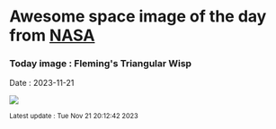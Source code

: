 
# Awesome space image of the day from [NASA](https://api.nasa.gov/)

### Today image : Fleming's Triangular Wisp
Date : 2023-11-21

![](https://apod.nasa.gov/apod/image/2311/FlemingsWisp_Gualco_960.jpg)

<small>Latest update : Tue Nov 21 20:12:42 2023</small>
        